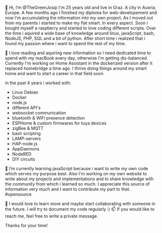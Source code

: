 👋 Hi, I’m @TheGreenJosip
I'm 25 years old and live in Graz. A city in Ausria, Europe. A few months ago I finished my diploma for web-developement and now I'm accumulating the information into 
my own project. As I moved out from my parents i started to make my flat smart. In every aspect. Soon i bought myself
a raspberry and started to love coding different scripts. Over the time i aquired a wide base of knowledge around linux, javaScript, bash, NodeJS, PHP, SQL and a
bit of python. After short time i realized that i found my passion where i want to spend the rest of my time.

👀 I love reading and aquiring new information so I need dedicated time to spend with my macBook every day, otherwise I'm getting dis-balanced. Currently
I'm working on Home Assistant in the dockerized version after it replaced homebridge a time ago. I thrive doing things around my smart home and want to start a career 
in that field soon. 

in the past 4 years i worked with: 
 - Linux Debian
 - Docker
 - node.js
 - different API's
 - websocket communication
 - bluetooth & WIFi presence detection
 - ESPHome & custom firmwares for tuya devices 
 - zigBee & MQTT 
 - bash scripting
 - LAMP-servers
 - HAP-node.js 
 - AppDaemons
 - NodeRED
 - DIY circuits

🌱 I’m currently learning javaScript because i want to write my own code which serves my purpose best. Also I'm working on my own website to write about my projects 
and implementations and to share knowledge with the community from which i learned so much. I appreciate this source of information very much and I want to contribute
my part to that. 
#opensource

💞️ I would love to learn more and maybe start collaborating with someone in the future. I will try to document my code regularly :)
📫 If you would like to reach me, feel free to write a private message. 

Thanks for your time!

<!---
TheGreenJosip/TheGreenJosip is a ✨ special ✨ repository because its `README.md` (this file) appears on your GitHub profile.
You can click the Preview link to take a look at your changes.
--->
